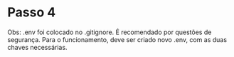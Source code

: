 # Passo 4

Obs: .env foi colocado no .gitignore. É recomendado por questões de segurança. Para o funcionamento, deve ser criado novo .env, com as duas chaves necessárias.
